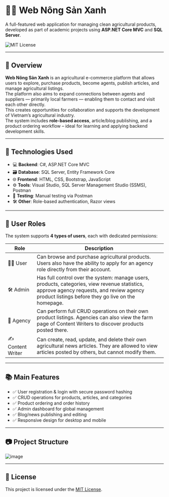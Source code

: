# 🧑‍🌾 Web Nông Sản Xanh

A full-featured web application for managing clean agricultural products, developed as part of academic projects using **ASP.NET Core MVC** and **SQL Server**.

![MIT License](https://img.shields.io/badge/License-MIT-green.svg)

---

## 📌 Overview

**Web Nông Sản Xanh** is an agricultural e-commerce platform that allows users to explore, purchase products, become agents, publish articles, and manage agricultural listings.  
The platform also aims to expand connections between agents and suppliers — primarily local farmers — enabling them to contact and visit each other directly.  
This creates opportunities for collaboration and supports the development of Vietnam’s agricultural industry.  
The system includes **role-based access**, article/blog publishing, and a product ordering workflow – ideal for learning and applying backend development skills.

---

## 🚀 Technologies Used

- 💻 **Backend**: C#, ASP.NET Core MVC
- 🗃️ **Database**: SQL Server, Entity Framework Core
- 🌐 **Frontend**: HTML, CSS, Bootstrap, JavaScript
- ⚙️ **Tools**: Visual Studio, SQL Server Management Studio (SSMS), Postman
- 🧪 **Testing**: Manual testing via Postman
- 🛠️ **Other**: Role-based authentication, Razor views

---

## 👥 User Roles

The system supports **4 types of users**, each with dedicated permissions:

| Role             | Description                                                                                                                       |
|------------------|-----------------------------------------------------------------------------------------------------------------------------------|
| 🧑‍🌾 User          | Can browse and purchase agricultural products. Users also have the ability to apply for an agency role directly from their account. |
| 🛠️ Admin          | Has full control over the system: manage users, products, categories, view revenue statistics, approve agency requests, and review agency product listings before they go live on the homepage. |
| 🏪 Agency         | Can perform full CRUD operations on their own product listings. Agencies can also view the farm page of Content Writers to discover products posted there. |
| ✍️ Content Writer | Can create, read, update, and delete their own agricultural news articles. They are allowed to view articles posted by others, but cannot modify them. |

---

## 📚 Main Features

- ✅ User registration & login with secure password hashing
- ✅ CRUD operations for products, articles, and categories
- ✅ Product ordering and order history
- ✅ Admin dashboard for global management
- ✅ Blog/news publishing and editing
- ✅ Responsive design for desktop and mobile

---

## 📷 Project Structure

![image](https://github.com/user-attachments/assets/4b510302-6d91-4a1a-9f1e-b7dda3ba1102)

---

## 📄 License

This project is licensed under the [MIT License](LICENSE).

